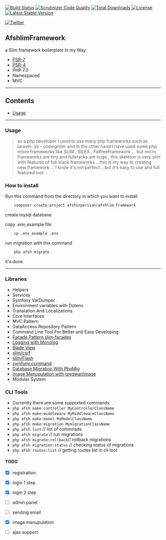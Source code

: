 [![Build Status](https://travis-ci.org/afshinpersian/afshlim_framework.svg?branch=master)](https://travis-ci.org/afshinpersian/afshlim_framework)
[![Scrutinizer Code Quality](https://scrutinizer-ci.com/g/afshinpersian/afshlim_framework/badges/quality-score.png?b=master)](https://scrutinizer-ci.com/g/afshinpersian/afshlim_framework/?branch=master)
[![Total Downloads](https://poser.pugx.org/afshinpersian/afshlim_framework/downloads)](https://packagist.org/packages/afshinpersian/afshlim_framework)
[![License](https://poser.pugx.org/afshinpersian/afshlim_framework/license)](https://packagist.org/packages/afshinpersian/afshlim_framework)
[![Latest Stable Version](https://poser.pugx.org/afshinpersian/afshlim_framework/v/stable)](https://packagist.org/packages/afshinpersian/afshlim_framework)

[![Twitter](https://img.shields.io/twitter/url/https/github.com/afshinpersian/afshlim_framework.svg?style=social)](https://twitter.com/intent/tweet?text=Wow:&url=https%3A%2F%2Fgithub.com%2Fafshinpersian%2Fafshlim_framework)
## AfshlimFramework

a Slim framework boilerplate in my Way
- [PSR-7](http://www.php-fig.org/psr/psr-7/ "PHP Framework Interop Group")
- [PSR-4](http://www.php-fig.org/psr/psr-4/ "PHP Framework Interop Group")
- PHP 7.0
- Namespaced
- MVC
--------------------

## Contents
- [Usage](#Usage)


---------------------

### Usage
> as a php developer I used to use many php frameworks such as laravel- yii - codeigniter and in the other hand I have used some php micro frameworks like SLIM , SILEX , FatfreeFramework ... but micro frameworks are tiny and fullstacks are huge , this skeleton is very slim with features of full stack frameworks .. 
this is my way to creating new framework ... I know it's not perfect .. but it's easy to use and full featured tool
### How to install
Run this command from the directory in which you want to install
```bash
    composer create-project afshinpersian/afshlim_framework
```

create mysql database

copy .env_example file

```bash
    cp .env_example .env
```
run migration with this command
```bash
    php afsh migrate
```
it's done

----------

### Libraries
* Helpers
* Services
* Symfony VarDumper
* Environment variables with Dotenv
* Translation And Localizations
* Core Interfaces
* MVC Pattern
* DataAccess Repository Pattern
* Command Line Tool For Better and Easy Developing 
* [Facade Pattern slim-facades](https://github.com/zhshize/slim-facades)
* [Logging with Monolog](https://github.com/Seldaek/monolog)
* [Blade View](https://github.com/rubellum/Slim-Blade-View)
* [slim/csrf](https://github.com/slimphp/Slim-Csrf)
* [slim/Flash](https://github.com/slimphp/Slim-Flash)
* [symfony command](https://github.com/symfony/console/blob/master/Command/Command.php)
* [Database Migration With PhpMig](https://github.com/davedevelopment/phpmig)
* [Image Manupulation with gregwar/image](https://github.com/Gregwar/Image)
* Modular System


### CLI Tools
* Currently there are some supported commands:
* `php afsh make:controller MyControllerClassName`
* `php afsh make:middleware MyMiddlewareClassName`
* `php afsh make:model MyModelClassName`
* `php afsh make:migration MymigrationClassName`
* `php afsh list` // list of commnads
* `php afsh migrate` // run migrations
* `php afsh migrate:rollback`// rollback migrations
* `php afsh migration:status` // checking status of migrations
* `php afsh routes:list` // getting routes list in cli tool

#### TODO
- [x] registration
- [x] login 1 step
- [x] login 2 step
- [ ] admin panel
- [ ] sending email
- [x] image manupulation
- [ ] ajax support


